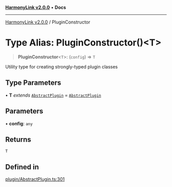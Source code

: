 [**HarmonyLink v2.0.0**](../README.md) • **Docs**

***

[HarmonyLink v2.0.0](../globals.md) / PluginConstructor

# Type Alias: PluginConstructor()\<T\>

> **PluginConstructor**\<`T`\>: (`config`) => `T`

Utility type for creating strongly-typed plugin classes

## Type Parameters

• **T** *extends* [`AbstractPlugin`](../classes/AbstractPlugin.md) = [`AbstractPlugin`](../classes/AbstractPlugin.md)

## Parameters

• **config**: `any`

## Returns

`T`

## Defined in

[plugin/AbstractPlugin.ts:301](https://github.com/Joniii11/HarmonyLink/blob/master/src/plugin/AbstractPlugin.ts#L301)
